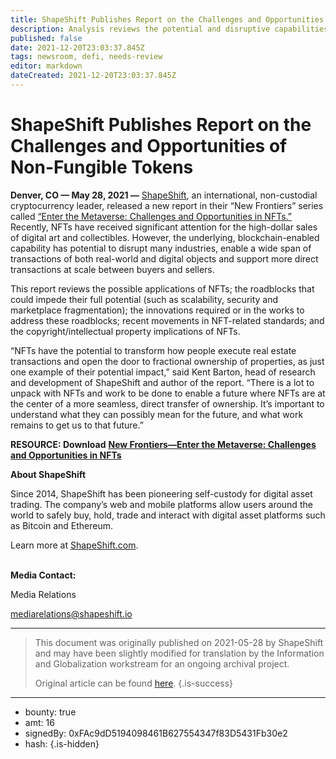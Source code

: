 ```yaml
---
title: ShapeShift Publishes Report on the Challenges and Opportunities of Non-Fungible Tokens
description: Analysis reviews the potential and disruptive capabilities of non-fungible token (NFT) technologies and marketplaces, as well as the ...
published: false
date: 2021-12-20T23:03:37.845Z
tags: newsroom, defi, needs-review
editor: markdown
dateCreated: 2021-12-20T23:03:37.845Z
---
```


# ShapeShift Publishes Report on the Challenges and Opportunities of Non-Fungible Tokens

**Denver, CO — May 28, 2021 —** [ShapeShift](https://shapeshift.com/), an international, non-custodial cryptocurrency leader, released a new report in their “New Frontiers” series called [“Enter the Metaverse: Challenges and Opportunities in NFTs.”](https://shapeshift.com/reports/enter-the-metaverse) Recently, NFTs have received significant attention for the high-dollar sales of digital art and collectibles. However, the underlying, blockchain-enabled capability has potential to disrupt many industries, enable a wide span of transactions of both real-world and digital objects and support more direct transactions at scale between buyers and sellers. <br/>

This report reviews the possible applications of NFTs; the roadblocks that could impede their full potential (such as scalability, security and marketplace fragmentation); the innovations required or in the works to address these roadblocks; recent movements in NFT-related standards; and the copyright/intellectual property implications of NFTs. <br/>

“NFTs have the potential to transform how people execute real estate transactions and open the door to fractional ownership of properties, as just one example of their potential impact,” said Kent Barton, head of research and development of ShapeShift and author of the report. “There is a lot to unpack with NFTs and work to be done to enable a future where NFTs are at the center of a more seamless, direct transfer of ownership. It’s important to understand what they can possibly mean for the future, and what work remains to get us to that future.”<br/>

**RESOURCE: Download** [**New Frontiers—Enter the Metaverse: Challenges and Opportunities in NFTs**](https://shapeshift.com/reports/enter-the-metaverse)

**About ShapeShift**

Since 2014, ShapeShift has been pioneering self-custody for digital asset trading. The company’s web and mobile platforms allow users around the world to safely buy, hold, trade and interact with digital asset platforms such as Bitcoin and Ethereum.<br/>

Learn more at [ShapeShift.com](https://shapeshift.com/).<br/><br/>

**Media Contact:**<br/>

Media Relations 

[mediarelations@shapeshift.io](mailto:mediarelations@shapeshift.io)<br/>

---

> This document was originally published on 2021-05-28 by ShapeShift and may have been slightly modified for translation by the Information and Globalization workstream for an ongoing archival project.
>
> Original article can be found [here](https://shapeshift.com/newsroom/shapeshift-publishes-report-on-the-challenges-and-opportunities-of-non-fungible-tokens).
{.is-success}

---

- bounty: true
- amt: 16
- signedBy: 0xFAc9dD5194098461B627554347f83D5431Fb30e2
- hash: 
{.is-hidden}